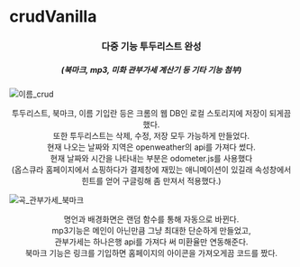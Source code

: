 # crudVanilla
<h3 align="center">다중 기능 투두리스트 완성</h3>
<h5 align="center">(북마크, mp3, 미화 관부가세 계산기 등 기타 기능 첨부)</h5>


![이름_crud](https://user-images.githubusercontent.com/64897060/150476131-06c584e6-0ea3-4509-b7e4-cc5fcfecae44.gif)


<div align="center">투두리스트, 북마크, 이름 기입란 등은 크롬의 웹 DB인 로컬 스토리지에 저장이 되게끔 했다.</div>
<div align="center">또한 투두리스트는 삭제, 수정, 저장 모두 가능하게 만들었다.</div>
<div align="center">현재 나오는 날짜와 지역은 openweather의 api를 가져다 썼다.</div>
<div align="center">현재 날짜와 시간을 나타내는 부분은 odometer.js를 사용했다</div>
<div align="center">(옵스큐라 홈페이지에서 쇼핑하다가 결제창에 재밌는 애니메이션이 있길래 속성창에서 힌트를 얻어 구글링해 좀 만져서 적용했다.)</div>







![곡_관부가세_북마크](https://user-images.githubusercontent.com/64897060/150475812-0d29302e-0ae0-47ff-9c93-d2df7a10222e.gif)

<div align="center">명언과 배경화면은 랜덤 함수를 통해 자동으로 바뀐다.</div>
<div align="center">mp3기능은 메인이 아닌만큼 그냥 최대한 단순하게 만들었고, </div>
<div align="center">관부가세는 하나은행 api를 가져다 써 미환율만 연동해준다.</div>
<div align="center">북마크 기능은 링크를 기입하면 홈페이지의 아이콘을 가져오게끔 코드를 짰다.</div>







